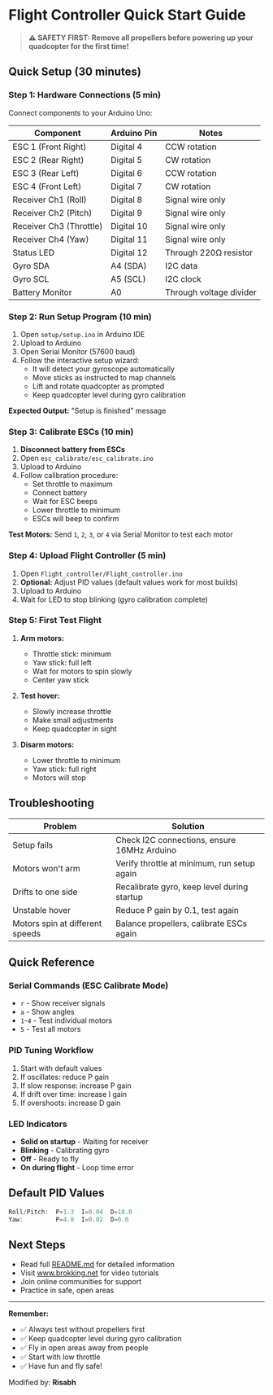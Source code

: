 # Flight Controller Quick Start Guide

> **⚠️ SAFETY FIRST: Remove all propellers before powering up your quadcopter for the first time!**

## Quick Setup (30 minutes)

### Step 1: Hardware Connections (5 min)

Connect components to your Arduino Uno:

| Component | Arduino Pin | Notes |
|-----------|-------------|-------|
| ESC 1 (Front Right) | Digital 4 | CCW rotation |
| ESC 2 (Rear Right) | Digital 5 | CW rotation |
| ESC 3 (Rear Left) | Digital 6 | CCW rotation |
| ESC 4 (Front Left) | Digital 7 | CW rotation |
| Receiver Ch1 (Roll) | Digital 8 | Signal wire only |
| Receiver Ch2 (Pitch) | Digital 9 | Signal wire only |
| Receiver Ch3 (Throttle) | Digital 10 | Signal wire only |
| Receiver Ch4 (Yaw) | Digital 11 | Signal wire only |
| Status LED | Digital 12 | Through 220Ω resistor |
| Gyro SDA | A4 (SDA) | I2C data |
| Gyro SCL | A5 (SCL) | I2C clock |
| Battery Monitor | A0 | Through voltage divider |

### Step 2: Run Setup Program (10 min)

1. Open `setup/setup.ino` in Arduino IDE
2. Upload to Arduino
3. Open Serial Monitor (57600 baud)
4. Follow the interactive setup wizard:
   - It will detect your gyroscope automatically
   - Move sticks as instructed to map channels
   - Lift and rotate quadcopter as prompted
   - Keep quadcopter level during gyro calibration

**Expected Output:** "Setup is finished" message

### Step 3: Calibrate ESCs (10 min)

1. **Disconnect battery from ESCs**
2. Open `esc_calibrate/esc_calibrate.ino`
3. Upload to Arduino
4. Follow calibration procedure:
   - Set throttle to maximum
   - Connect battery
   - Wait for ESC beeps
   - Lower throttle to minimum
   - ESCs will beep to confirm

**Test Motors:** Send `1`, `2`, `3`, or `4` via Serial Monitor to test each motor

### Step 4: Upload Flight Controller (5 min)

1. Open `Flight_controller/Flight_controller.ino`
2. **Optional:** Adjust PID values (default values work for most builds)
3. Upload to Arduino
4. Wait for LED to stop blinking (gyro calibration complete)

### Step 5: First Test Flight

1. **Arm motors:**
   - Throttle stick: minimum
   - Yaw stick: full left
   - Wait for motors to spin slowly
   - Center yaw stick

2. **Test hover:**
   - Slowly increase throttle
   - Make small adjustments
   - Keep quadcopter in sight

3. **Disarm motors:**
   - Lower throttle to minimum
   - Yaw stick: full right
   - Motors will stop

## Troubleshooting

| Problem | Solution |
|---------|----------|
| Setup fails | Check I2C connections, ensure 16MHz Arduino |
| Motors won't arm | Verify throttle at minimum, run setup again |
| Drifts to one side | Recalibrate gyro, keep level during startup |
| Unstable hover | Reduce P gain by 0.1, test again |
| Motors spin at different speeds | Balance propellers, calibrate ESCs again |

## Quick Reference

### Serial Commands (ESC Calibrate Mode)
- `r` - Show receiver signals
- `a` - Show angles
- `1`-`4` - Test individual motors
- `5` - Test all motors

### PID Tuning Workflow
1. Start with default values
2. If oscillates: reduce P gain
3. If slow response: increase P gain
4. If drift over time: increase I gain
5. If overshoots: increase D gain

### LED Indicators
- **Solid on startup** - Waiting for receiver
- **Blinking** - Calibrating gyro
- **Off** - Ready to fly
- **On during flight** - Loop time error

## Default PID Values

```cpp
Roll/Pitch:  P=1.3  I=0.04  D=18.0
Yaw:         P=4.0  I=0.02  D=0.0
```

## Next Steps

- Read full [README.md](README.md) for detailed information
- Visit www.brokking.net for video tutorials
- Join online communities for support
- Practice in safe, open areas

---

**Remember:** 
- ✅ Always test without propellers first
- ✅ Keep quadcopter level during gyro calibration
- ✅ Fly in open areas away from people
- ✅ Start with low throttle
- ✅ Have fun and fly safe!

Modified by: **Risabh**
